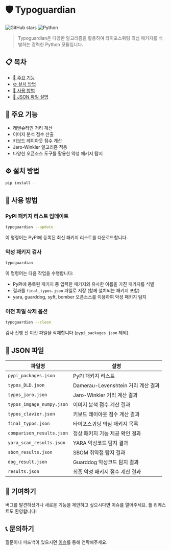 # 🛡️ Typoguardian

![GitHub stars](https://img.shields.io/github/stars/Hyunddu/typoguardian?style=social)
![Python](https://img.shields.io/badge/Python-3.10%2B-blue)

> Typoguardian은 다양한 알고리즘을 활용하여 타이포스쿼팅 의심 패키지를 식별하는 강력한 Python 모듈입니다.

## 📋 목차
- [🚀 주요 기능](#주요-기능)
- [⚙️ 설치 방법](#설치-방법)
- [🔧 사용 방법](#사용-방법)
- [📁 JSON 파일 설명](#json-파일)

## 🚀 주요 기능

- 레벤슈타인 거리 계산
- 이미지 분석 점수 산출
- 키보드 레이아웃 점수 계산
- Jaro-Winkler 알고리즘 적용
- 다양한 오픈소스 도구를 활용한 악성 패키지 탐지

## ⚙️ 설치 방법

```bash
pip install .
```

## 🔧 사용 방법

### PyPI 패키지 리스트 업데이트

```bash
typoguardian --update
```

이 명령어는 PyPI에 등록된 최신 패키지 리스트를 다운로드합니다.

### 악성 패키지 검사

```bash
typoguardian
```

이 명령어는 다음 작업을 수행합니다:
- PyPI에 등록된 패키지 중 입력한 패키지와 유사한 이름을 가진 패키지를 식별
- 결과를 `final_typos.json` 파일로 저장 (함께 설치되는 패키지 포함)
- yara, guarddog, syft, bomber 오픈소스를 이용하여 악성 패키지 탐지

### 이전 파일 삭제 옵션

```bash
typoguardian --clean
```

검사 진행 전 이전 파일을 삭제합니다 (`pypi_packages.json` 제외).

## 📁 JSON 파일

| 파일명 | 설명 |
|--------|------|
| `pypi_packages.json` | PyPI 패키지 리스트 |
| `typos_DLD.json` | Damerau-Levenshtein 거리 계산 결과 |
| `typos_jaro.json` | Jaro-Winkler 거리 계산 결과 |
| `typos_imgage_numpy.json` | 이미지 분석 점수 계산 결과 |
| `typos_clavier.json` | 키보드 레이아웃 점수 계산 결과 |
| `final_typos.json` | 타이포스쿼팅 의심 패키지 목록 |
| `comparison_results.json` | 정상 패키지 기능 제공 확인 결과 |
| `yara_scan_results.json` | YARA 악성코드 탐지 결과 |
| `sbom_results.json` | SBOM 취약점 탐지 결과 |
| `dog_result.json` | Guarddog 악성코드 탐지 결과 |
| `results.json` | 최종 악성 패키지 점수 계산 결과 |

## 🤝 기여하기

버그를 발견하셨거나 새로운 기능을 제안하고 싶으시다면 이슈를 열어주세요. 풀 리퀘스트도 환영합니다!

## 📞 문의하기

질문이나 피드백이 있으시면 [이슈](https://github.com/Hyunddu/typoguardian/issues)를 통해 연락해주세요.
